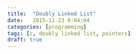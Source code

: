 ```yaml
---
title:  "Doubly Linked List"
date:   2015-11-23 8:04:04
categories: [programming]
tags: [c, doubly linked list, pointers]
draft: true
---
```

